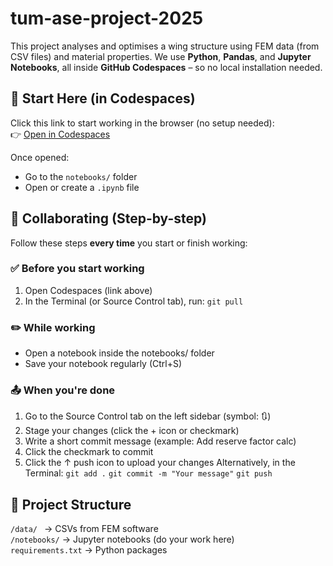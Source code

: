 # tum-ase-project-2025

This project analyses and optimises a wing structure using FEM data (from CSV files) and material properties. We use **Python**, **Pandas**, and **Jupyter Notebooks**, all inside **GitHub Codespaces** – so no local installation needed.

## 🚀 Start Here (in Codespaces)

Click this link to start working in the browser (no setup needed):  
👉 [Open in Codespaces](https://github.com/codespaces/supreme-space-train-r6q5qrq4xqrf5j56?editor=web)

Once opened:
- Go to the `notebooks/` folder
- Open or create a `.ipynb` file

## 👥 Collaborating (Step-by-step)

Follow these steps **every time** you start or finish working:

### ✅ Before you start working
1. Open Codespaces (link above)
2. In the Terminal (or Source Control tab), run: `git pull`

### ✏️ While working
- Open a notebook inside the notebooks/ folder
- Save your notebook regularly (Ctrl+S)

### 📤 When you're done
1. Go to the Source Control tab on the left sidebar (symbol: 🔃)
2. Stage your changes (click the + icon or checkmark)
3. Write a short commit message (example: Add reserve factor calc)
4. Click the checkmark to commit
5. Click the ↑ push icon to upload your changes
   Alternatively, in the Terminal:
   `git add .`
   `git commit -m "Your message"`
   `git push`

## 📁 Project Structure

`/data/ `         → CSVs from FEM software  
`/notebooks/`     → Jupyter notebooks (do your work here)  
`requirements.txt` → Python packages